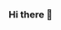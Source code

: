 ### Hi there 👋

<!--
**ParhamZare/ParhamZare** is a ✨ _special_ ✨ repository because its `README.md` (this file) appears on your GitHub profile.
My name is Parham and I am a software engineer and team leader with industry experience building websites And mobile applications, which was my purpose since I was 13 years old when I have started learning programming by myself. My specialities are JavaScript and PHP which most of my projects are done with them , but I always consider myself as a junior who wants to learn more and more. As a team leader I learn how to deal with challenges and problems by using the most out of my team because I believe the teamwork is a heart of every successful team.

👯 I’m looking to collaborate on open source project 

Here are some ideas to get you started:

- 🔭 I’m currently working on ...
- 🌱 I’m currently learning ...

- 🤔 I’m looking for help with ...
- 💬 Ask me about ...
- 📫 How to reach me: ...
- 😄 Pronouns: ...
- ⚡ Fun fact: ...
-->
